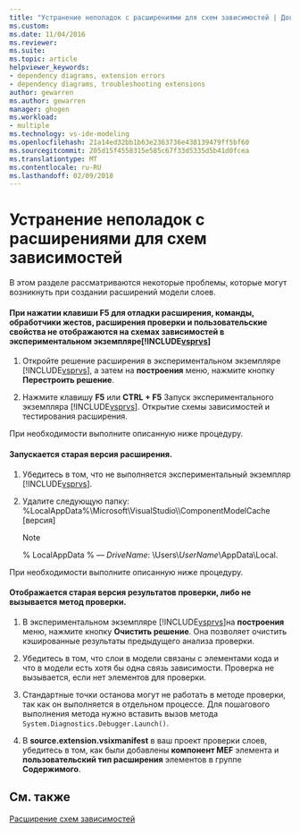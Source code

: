 ```yaml
---
title: "Устранение неполадок с расширениями для схем зависимостей | Документы Microsoft"
ms.custom: 
ms.date: 11/04/2016
ms.reviewer: 
ms.suite: 
ms.topic: article
helpviewer_keywords:
- dependency diagrams, extension errors
- dependency diagrams, troubleshooting extensions
author: gewarren
ms.author: gewarren
manager: ghogen
ms.workload:
- multiple
ms.technology: vs-ide-modeling
ms.openlocfilehash: 21a14ed32bb1b63e2363736e438139479ff5bf60
ms.sourcegitcommit: 205d15f4558315e585c67f33d5335d5b41d0fcea
ms.translationtype: MT
ms.contentlocale: ru-RU
ms.lasthandoff: 02/09/2018
---
```

# <a name="troubleshoot-extensions-for-dependency-diagrams"></a>Устранение неполадок с расширениями для схем зависимостей
В этом разделе рассматриваются некоторые проблемы, которые могут возникнуть при создании расширений модели слоев.  
  
#### <a name="when-i-press-f5-to-debug-my-extension-my-commands-gesture-handlers-validation-extensions-or-custom-properties-do-not-appear-on-dependency-diagrams-in-the-experimental-instance-of-includevsprvscode-qualityincludesvsprvsmdmd"></a>При нажатии клавиши F5 для отладки расширения, команды, обработчики жестов, расширения проверки и пользовательские свойства не отображаются на схемах зависимостей в экспериментальном экземпляре[!INCLUDE[vsprvs](../code-quality/includes/vsprvs_md.md)]  
  
1.  Откройте решение расширения в экспериментальном экземпляре [!INCLUDE[vsprvs](../code-quality/includes/vsprvs_md.md)], а затем на **построения** меню, нажмите кнопку **Перестроить решение**.  
  
2.  Нажмите клавишу **F5** или **CTRL + F5** Запуск экспериментального экземпляра [!INCLUDE[vsprvs](../code-quality/includes/vsprvs_md.md)]. Открытие схемы зависимостей и тестирования расширения.  
  
 При необходимости выполните описанную ниже процедуру.  
  
#### <a name="an-old-version-of-my-extension-runs"></a>Запускается старая версия расширения.  
  
1.  Убедитесь в том, что не выполняется экспериментальный экземпляр [!INCLUDE[vsprvs](../code-quality/includes/vsprvs_md.md)].  
  
2.  Удалите следующую папку: %LocalAppData%\Microsoft\VisualStudio\\\ComponentModelCache [версия]  
  
    > [!NOTE]
    >  % LocalAppData % — *DriveName*: \Users\\*UserName*\AppData\Local.  
  
 При необходимости выполните описанную ниже процедуру.  
  
#### <a name="an-old-version-of-my-validation-results-appears-or-my-validation-method-is-not-called"></a>Отображается старая версия результатов проверки, либо не вызывается метод проверки.  
  
1.  В экспериментальном экземпляре [!INCLUDE[vsprvs](../code-quality/includes/vsprvs_md.md)]на **построения** меню, нажмите кнопку **Очистить решение**. Она позволяет очистить кэшированные результаты предыдущего анализа проверки.  
  
2.  Убедитесь в том, что слои в модели связаны с элементами кода и что в модели есть хотя бы одна связь зависимости. Проверка не вызывается, если нет элементов для проверки.  
  
3.  Стандартные точки останова могут не работать в методе проверки, так как он выполняется в отдельном процессе. Для пошагового выполнения метода нужно вставить вызов метода `System.Diagnostics.Debugger.Launch()`.  
  
4.  В **source.extension.vsixmanifest** в ваш проект проверки слоев, убедитесь в том, как были добавлены **компонент MEF** элемента и **пользовательский тип расширения** элементов в группе **Содержимого**.  
  
## <a name="see-also"></a>См. также  
 [Расширение схем зависимостей](../modeling/extend-layer-diagrams.md)
